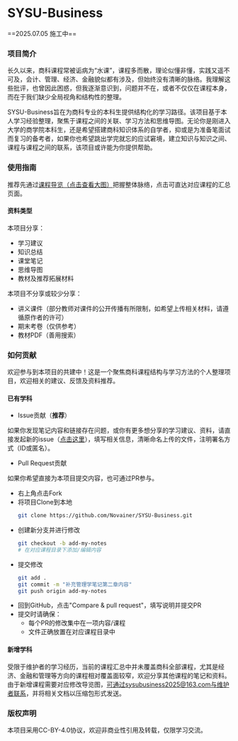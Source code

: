 # SYSU-Business
==2025.07.05 施工中==
### 项目简介
长久以来，商科课程常被诟病为“水课”，课程多而散，理论似懂非懂，实践又遥不可及，会计、管理、经济、金融貌似都有涉及，但始终没有清晰的脉络。我理解这些批评，也曾因此困惑，但我逐渐意识到，问题并不在，或者不仅仅在课程本身，而在于我们缺少全局视角和结构性的整理。

SYSU-Business旨在为商科专业的本科生提供结构化的学习路径。该项目基于本人学习经验整理，聚焦于课程之间的关联、学习方法和思维导图。无论你是刚进入大学的商学院本科生，还是希望搭建商科知识体系的自学者，抑或是为准备笔面试而复习的备考者，如果你也希望跳出学完就忘的应试窘境，建立知识与知识之间、课程与课程之间的联系，该项目或许能为你提供帮助。
### 使用指南
推荐先通过[课程导览（点击查看大图）](https://novainer.github.io/SYSU-Business/课程总览.svg)把握整体脉络，点击可直达对应课程的汇总页面。
#### 资料类型
本项目分享：
- 学习建议
- 知识总结
- 课堂笔记
- 思维导图
- 教材及推荐拓展材料

本项目不分享或较少分享：
- 讲义课件（部分教师对课件的公开传播有所限制，如希望上传相关材料，请遵循原作者的许可）
- 期末考卷（仅供参考）
- 教材PDF（善用搜索）
### 如何贡献
欢迎参与到本项目的共建中！这是一个聚焦商科课程结构与学习方法的个人整理项目，欢迎相关的建议、反馈及资料推荐。
#### 已有学科
- Issue贡献（**推荐**）

如果你发现笔记内容和链接存在问题，或你有更多想分享的学习建议、资料，请直接发起新的issue（[点击这里](https://github.com/Novainer/SYSU-Business/issues/new)），填写相关信息，清晰命名上传的文件，注明署名方式（ID或匿名）。
- Pull Request贡献

如果你希望直接为本项目提交内容，也可通过PR参与。
  - 右上角点击Fork
  - 将项目Clone到本地
    ```bash
    git clone https://github.com/Novainer/SYSU-Business.git
    ```
  - 创建新分支并进行修改
    ```bash
    git checkout -b add-my-notes
    # 在对应课程目录下添加/编辑内容
    ```
  - 提交修改
    ```bash
    git add .
    git commit -m "补充管理学笔记第二章内容"
    git push origin add-my-notes
    ```
  - 回到GitHub，点击"Compare & pull request"，填写说明并提交PR
  - 提交时请确保：
    - 每个PR的修改集中在一项内容/课程
    - 文件正确放置在对应课程目录中
#### 新增学科
受限于维护者的学习经历，当前的课程汇总中并未覆盖商科全部课程，尤其是经济、金融和管理等方向的课程相对覆盖面较窄，欢迎分享其他课程的笔记和资料。由于新增课程需要对应修改导览图，可通过sysubusiness2025@163.com与维护者联系，并将相关文档以压缩包形式发送。
### 版权声明
本项目采用CC-BY-4.0协议，欢迎非商业性引用及转载，仅限学习交流。
